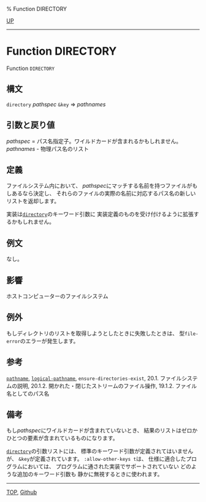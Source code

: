 % Function DIRECTORY

[UP](20.2.html)  

---

# Function **DIRECTORY**


Function `DIRECTORY`


## 構文

`directory` *pathspec* `&key` => *pathnames*


## 引数と戻り値

*pathspec* = パス名指定子。ワイルドカードが含まれるかもしれません。  
*pathnames* - 物理パス名のリスト


## 定義

ファイルシステム内において、
*pathspec*にマッチする名前を持つファイルがもしあるなら決定し、
それらのファイルの実際の名前に対応するパス名の新しいリストを返却します。

実装は[`directory`](20.2.directory.html)のキーワード引数に
実装定義のものを受け付けるように拡張するかもしれません。


## 例文

なし。


## 影響

ホストコンピューターのファイルシステム


## 例外

もしディレクトリのリストを取得しようとしたときに失敗したときは、
型`file-error`のエラーが発生します。


## 参考

[`pathname`](19.4.pathname-system-class.html),
[`logical-pathname`](19.4.logical-pathname-system-class.html),
`ensure-directories-exist`,
20.1. ファイルシステムの説明,
20.1.2. 開かれた・閉じたストリームのファイル操作,
19.1.2. ファイル名としてのパス名


## 備考

もし*pathspec*にワイルドカードが含まれていないとき、
結果のリストはゼロかひとつの要素が含まれているものになります。

[`directory`](20.2.directory.html)の引数リストには、
標準のキーワード引数が定義されてはいませんが、
`&key`が定義されています。
`:allow-other-keys t`は、
仕様に適合したプログラムにおいては、
プログラムに通された実装でサポートされていない
どのような追加のキーワード引数も
静かに無視するときに使われます。


---
[TOP](index.html),  [Github](https://github.com/nptcl/npt-japanese)


